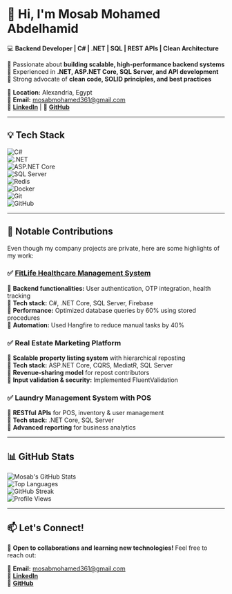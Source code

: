 # 👋 Hi, I'm Mosab Mohamed Abdelhamid  
💻 **Backend Developer | C# | .NET | SQL | REST APIs | Clean Architecture**  

🔹 Passionate about **building scalable, high-performance backend systems**  
🔹 Experienced in **.NET, ASP.NET Core, SQL Server, and API development**  
🔹 Strong advocate of **clean code, SOLID principles, and best practices**  

📍 **Location:** Alexandria, Egypt  
📧 **Email:** [mosabmohamed361@gmail.com](mailto:mosabmohamed361@gmail.com)  
🔗 **[LinkedIn](https://linkedin.com/in/mosab-mohamed-0b8316131)** | 🔗 **[GitHub](https://github.com/mosabmohamed3)**  

---

## 💡 Tech Stack  
![C#](https://img.shields.io/badge/-C%23-239120?style=flat&logo=csharp&logoColor=white)  
![.NET](https://img.shields.io/badge/-.NET-512BD4?style=flat&logo=dotnet&logoColor=white)  
![ASP.NET Core](https://img.shields.io/badge/-ASP.NET_Core-5C2D91?style=flat&logo=dotnet)  
![SQL Server](https://img.shields.io/badge/-SQL%20Server-CC2927?style=flat&logo=microsoft-sql-server)  
![Redis](https://img.shields.io/badge/-Redis-DC382D?style=flat&logo=redis)  
![Docker](https://img.shields.io/badge/-Docker-2496ED?style=flat&logo=docker)  
![Git](https://img.shields.io/badge/-Git-F05032?style=flat&logo=git&logoColor=white)  
![GitHub](https://img.shields.io/badge/-GitHub-181717?style=flat&logo=github)  

---

## 🚀 Notable Contributions  
Even though my company projects are private, here are some highlights of my work:  

### ✅ [FitLife Healthcare Management System](https://apps.apple.com/sa/app/fitlife-nutrition-and-fitness/id6450390199)  
🔹 **Backend functionalities:** User authentication, OTP integration, health tracking  
🔹 **Tech stack:** C#, .NET Core, SQL Server, Firebase  
🔹 **Performance:** Optimized database queries by 60% using stored procedures  
🔹 **Automation:** Used Hangfire to reduce manual tasks by 40%  

### ✅ Real Estate Marketing Platform  
🔹 **Scalable property listing system** with hierarchical reposting  
🔹 **Tech stack:** ASP.NET Core, CQRS, MediatR, SQL Server  
🔹 **Revenue-sharing model** for repost contributors  
🔹 **Input validation & security:** Implemented FluentValidation  

### ✅ Laundry Management System with POS  
🔹 **RESTful APIs** for POS, inventory & user management  
🔹 **Tech stack:** .NET Core, SQL Server  
🔹 **Advanced reporting** for business analytics  

---

## 📊 GitHub Stats  
![Mosab's GitHub Stats](https://github-readme-stats.vercel.app/api?username=mosabmohamed3&show_icons=true&theme=dark)  
![Top Languages](https://github-readme-stats.vercel.app/api/top-langs/?username=mosabmohamed3&layout=compact&theme=dark)  
![GitHub Streak](https://github-readme-streak-stats.herokuapp.com/?user=mosabmohamed3&theme=dark)  
![Profile Views](https://komarev.com/ghpvc/?username=mosabmohamed3&color=blue)  

---

## 📫 Let's Connect!  
💼 **Open to collaborations and learning new technologies!** Feel free to reach out:  

📧 **Email:** [mosabmohamed361@gmail.com](mailto:mosabmohamed361@gmail.com)  
🔗 **[LinkedIn](https://linkedin.com/in/mosab-mohamed-0b8316131)**  
🔗 **[GitHub](https://github.com/mosabmohamed3)**  
